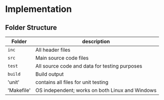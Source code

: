 # Implementation

## Folder Structure
Folder        | description
--------------| ----------------------------------------------
`inc`         | All header files
`src`         | Main source code files
`test`        | All source code and data for testing purposes
`build`       | Build output 
 'unit'       | contains all files for unit testing
 'Makefile'   | OS independent; works on both Linux and Windows
